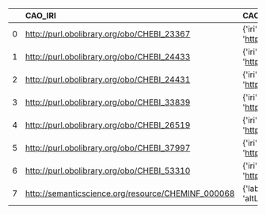 |    | CAO_IRI                                            | CAO_DESC                                                                                     | MOP_IRI                                    | MOP_DESC                                              |
|---:|:---------------------------------------------------|:---------------------------------------------------------------------------------------------|:-------------------------------------------|:------------------------------------------------------|
|  0 | http://purl.obolibrary.org/obo/CHEBI_23367         | {'iri': 'http://purl.obolibrary.org/obo/CHEBI_23367'}                                        | http://purl.obolibrary.org/obo/CHEBI_23367 | {'iri': 'http://purl.obolibrary.org/obo/CHEBI_23367'} |
|  1 | http://purl.obolibrary.org/obo/CHEBI_24433         | {'iri': 'http://purl.obolibrary.org/obo/CHEBI_24433'}                                        | http://purl.obolibrary.org/obo/CHEBI_24433 | {'iri': 'http://purl.obolibrary.org/obo/CHEBI_24433'} |
|  2 | http://purl.obolibrary.org/obo/CHEBI_24431         | {'iri': 'http://purl.obolibrary.org/obo/CHEBI_24431'}                                        | http://purl.obolibrary.org/obo/CHEBI_24431 | {'iri': 'http://purl.obolibrary.org/obo/CHEBI_24431'} |
|  3 | http://purl.obolibrary.org/obo/CHEBI_33839         | {'iri': 'http://purl.obolibrary.org/obo/CHEBI_33839'}                                        | http://purl.obolibrary.org/obo/CHEBI_33839 | {'iri': 'http://purl.obolibrary.org/obo/CHEBI_33839'} |
|  4 | http://purl.obolibrary.org/obo/CHEBI_26519         | {'iri': 'http://purl.obolibrary.org/obo/CHEBI_26519'}                                        | http://purl.obolibrary.org/obo/CHEBI_26519 | {'iri': 'http://purl.obolibrary.org/obo/CHEBI_26519'} |
|  5 | http://purl.obolibrary.org/obo/CHEBI_37997         | {'iri': 'http://purl.obolibrary.org/obo/CHEBI_37997'}                                        | http://purl.obolibrary.org/obo/CHEBI_37997 | {'iri': 'http://purl.obolibrary.org/obo/CHEBI_37997'} |
|  6 | http://purl.obolibrary.org/obo/CHEBI_53310         | {'iri': 'http://purl.obolibrary.org/obo/CHEBI_53310'}                                        | http://purl.obolibrary.org/obo/CHEBI_53310 | {'iri': 'http://purl.obolibrary.org/obo/CHEBI_53310'} |
|  7 | http://semanticscience.org/resource/CHEMINF_000068 | {'label': 'functional group', 'prefLabel': None, 'altLabel': None, 'name': 'CHEMINF_000068'} | http://purl.obolibrary.org/obo/CHEBI_24433 | {'label': 'functional group'}                         |